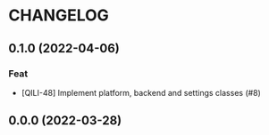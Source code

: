 # CHANGELOG
## 0.1.0 (2022-04-06)

### Feat

- [QILI-48] Implement platform, backend and settings classes (#8)

## 0.0.0 (2022-03-28)
